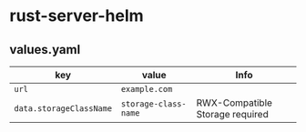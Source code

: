 # rust-server-helm



## values.yaml

| key | value | Info |
|-----|-------|------|
| `url` | `example.com` | |
| `data.storageClassName` | `storage-class-name` | RWX-Compatible Storage required |
